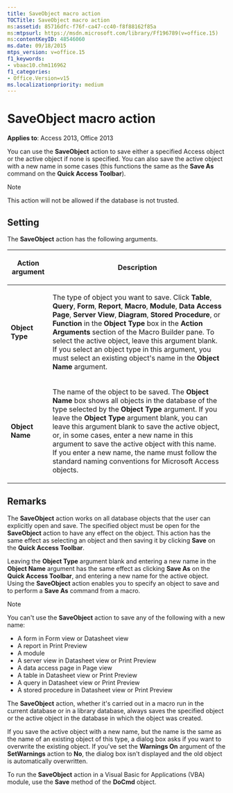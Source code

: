 ```yaml
---
title: SaveObject macro action
TOCTitle: SaveObject macro action
ms:assetid: 85716dfc-f76f-ca47-cc40-f8f88162f85a
ms:mtpsurl: https://msdn.microsoft.com/library/Ff196789(v=office.15)
ms:contentKeyID: 48546060
ms.date: 09/18/2015
mtps_version: v=office.15
f1_keywords:
- vbaac10.chm116962
f1_categories:
- Office.Version=v15
ms.localizationpriority: medium
---
```


# SaveObject macro action

**Applies to**: Access 2013, Office 2013

You can use the **SaveObject** action to save either a specified Access object or the active object if none is specified. You can also save the active object with a new name in some cases (this functions the same as the **Save As** command on the **Quick Access Toolbar**).

> [!NOTE]
> This action will not be allowed if the database is not trusted. 

## Setting

The **SaveObject** action has the following arguments.

<table>
<colgroup>
<col />
<col />
</colgroup>
<thead>
<tr class="header">
<th><p>Action argument</p></th>
<th><p>Description</p></th>
</tr>
</thead>
<tbody>
<tr class="odd">
<td><p><strong>Object Type</strong></p></td>
<td><p>The type of object you want to save. Click <strong>Table</strong>, <strong>Query</strong>, <strong>Form</strong>, <strong>Report</strong>, <strong>Macro</strong>, <strong>Module</strong>, <strong>Data Access Page</strong>, <strong>Server View</strong>, <strong>Diagram</strong>, <strong>Stored Procedure</strong>, or <strong>Function</strong> in the <strong>Object Type</strong> box in the <strong>Action Arguments</strong> section of the Macro Builder pane. To select the active object, leave this argument blank. If you select an object type in this argument, you must select an existing object's name in the <strong>Object Name</strong> argument.</p></td>
</tr>
<tr class="even">
<td><p><strong>Object Name</strong></p></td>
<td><p>The name of the object to be saved. The <strong>Object Name</strong> box shows all objects in the database of the type selected by the <strong>Object Type</strong> argument. If you leave the <strong>Object Type</strong> argument blank, you can leave this argument blank to save the active object, or, in some cases, enter a new name in this argument to save the active object with this name. If you enter a new name, the name must follow the standard naming conventions for Microsoft Access objects.</p></td>
</tr>
</tbody>
</table>


## Remarks

The **SaveObject** action works on all database objects that the user can explicitly open and save. The specified object must be open for the **SaveObject** action to have any effect on the object. This action has the same effect as selecting an object and then saving it by clicking **Save** on the **Quick Access Toolbar**. 

Leaving the **Object Type** argument blank and entering a new name in the **Object Name** argument has the same effect as clicking **Save As** on the **Quick Access Toolbar**, and entering a new name for the active object. Using the **SaveObject** action enables you to specify an object to save and to perform a **Save As** command from a macro.

> [!NOTE]
> You can't use the **SaveObject** action to save any of the following with a new name:
> - A form in Form view or Datasheet view
> - A report in Print Preview
> - A module
> - A server view in Datasheet view or Print Preview
> - A data access page in Page view
> - A table in Datasheet view or Print Preview
> - A query in Datasheet view or Print Preview
> - A stored procedure in Datasheet view or Print Preview

The **SaveObject** action, whether it's carried out in a macro run in the current database or in a library database, always saves the specified object or the active object in the database in which the object was created.

If you save the active object with a new name, but the name is the same as the name of an existing object of this type, a dialog box asks if you want to overwrite the existing object. If you've set the **Warnings On** argument of the **SetWarnings** action to **No**, the dialog box isn't displayed and the old object is automatically overwritten.

To run the **SaveObject** action in a Visual Basic for Applications (VBA) module, use the **Save** method of the **DoCmd** object.


